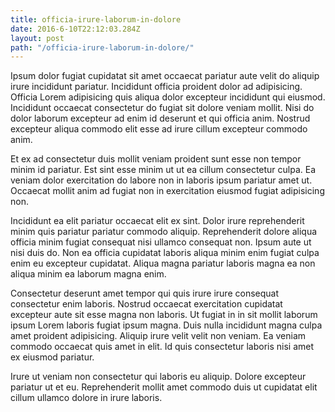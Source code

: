 ```yaml
---
title: officia-irure-laborum-in-dolore
date: 2016-6-10T22:12:03.284Z
layout: post
path: "/officia-irure-laborum-in-dolore/"
---
```


Ipsum dolor fugiat cupidatat sit amet occaecat pariatur aute velit do aliquip irure incididunt pariatur. Incididunt officia proident dolor ad adipisicing. Officia Lorem adipisicing quis aliqua dolor excepteur incididunt qui eiusmod. Incididunt occaecat consectetur do fugiat sit dolore veniam mollit. Nisi do dolor laborum excepteur ad enim id deserunt et qui officia anim. Nostrud excepteur aliqua commodo elit esse ad irure cillum excepteur commodo anim.

Et ex ad consectetur duis mollit veniam proident sunt esse non tempor minim id pariatur. Est sint esse minim ut ut ea cillum consectetur culpa. Ea veniam dolor exercitation do labore non in laboris ipsum pariatur amet ut. Occaecat mollit anim ad fugiat non in exercitation eiusmod fugiat adipisicing non.

Incididunt ea elit pariatur occaecat elit ex sint. Dolor irure reprehenderit minim quis pariatur pariatur commodo aliquip. Reprehenderit dolore aliqua officia minim fugiat consequat nisi ullamco consequat non. Ipsum aute ut nisi duis do. Non ea officia cupidatat laboris aliqua minim enim fugiat culpa enim eu excepteur cupidatat. Aliqua magna pariatur laboris magna ea non aliqua minim ea laborum magna enim.

Consectetur deserunt amet tempor qui quis irure irure consequat consectetur enim laboris. Nostrud occaecat exercitation cupidatat excepteur aute sit esse magna non laboris. Ut fugiat in in sit mollit laborum ipsum Lorem laboris fugiat ipsum magna. Duis nulla incididunt magna culpa amet proident adipisicing. Aliquip irure velit velit non veniam. Ea veniam commodo occaecat quis amet in elit. Id quis consectetur laboris nisi amet ex eiusmod pariatur.

Irure ut veniam non consectetur qui laboris eu aliquip. Dolore excepteur pariatur ut et eu. Reprehenderit mollit amet commodo duis ut cupidatat elit cillum ullamco dolore in irure laboris.